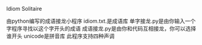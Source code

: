 Idiom Solitaire

由python编写的成语接龙小程序
idiom.txt.是成语库
单字接龙.py是由你输入一个字程序寻找以这个字开头的成语
成语接龙.py是由你和代码互相接龙，你可以选择谁开头
unicode是拼音库
此程序支持四种声调